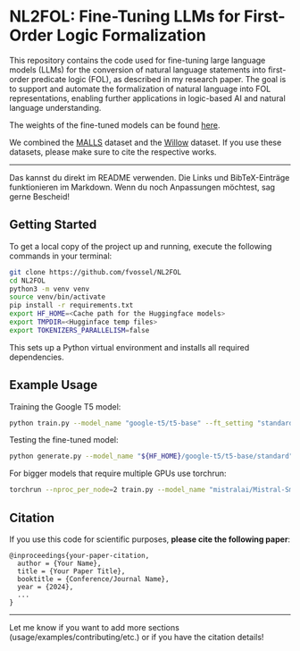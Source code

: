 # NL2FOL: Fine-Tuning LLMs for First-Order Logic Formalization
This repository contains the code used for fine-tuning large language models (LLMs) for the conversion of natural language statements into first-order predicate logic (FOL), as described in my research paper. The goal is to support and automate the formalization of natural language into FOL representations, enabling further applications in logic-based AI and natural language understanding.

The weights of the fine-tuned models can be found [here](https://huggingface.co/collections/fvossel/nl-to-fol-685464200cad67e2cd5b0e73).

We combined the [MALLS](https://arxiv.org/abs/2305.15541) dataset and the [Willow](https://open.metu.edu.tr/handle/11511/109445) dataset.
If you use these datasets, please make sure to cite the respective works.

---

Das kannst du direkt im README verwenden. Die Links und BibTeX-Einträge funktionieren im Markdown. Wenn du noch Anpassungen möchtest, sag gerne Bescheid!
## Getting Started

To get a local copy of the project up and running, execute the following commands in your terminal:

```bash
git clone https://github.com/fvossel/NL2FOL
cd NL2FOL
python3 -m venv venv
source venv/bin/activate
pip install -r requirements.txt
export HF_HOME=<Cache path for the Huggingface models>
export TMPDIR=<Hugginface temp files>
export TOKENIZERS_PARALLELISM=false
```

This sets up a Python virtual environment and installs all required dependencies.

## Example Usage
Training the Google T5 model:
```bash
python train.py --model_name "google-t5/t5-base" --ft_setting "standard"
```
Testing the fine-tuned model:
```bash
python generate.py --model_name "${HF_HOME}/google-t5/t5-base/standard" --generation_setting "standard" --batch_size=32
```
For bigger models that require multiple GPUs use torchrun:
```bash
torchrun --nproc_per_node=2 train.py --model_name "mistralai/Mistral-Small-24B-Instruct-2501" --ft_setting "standard"
```

## Citation

If you use this code for scientific purposes, **please cite the following paper**:

```
@inproceedings{your-paper-citation,
  author = {Your Name},
  title = {Your Paper Title},
  booktitle = {Conference/Journal Name},
  year = {2024},
  ...
}
```

---

Let me know if you want to add more sections (usage/examples/contributing/etc.) or if you have the citation details!
